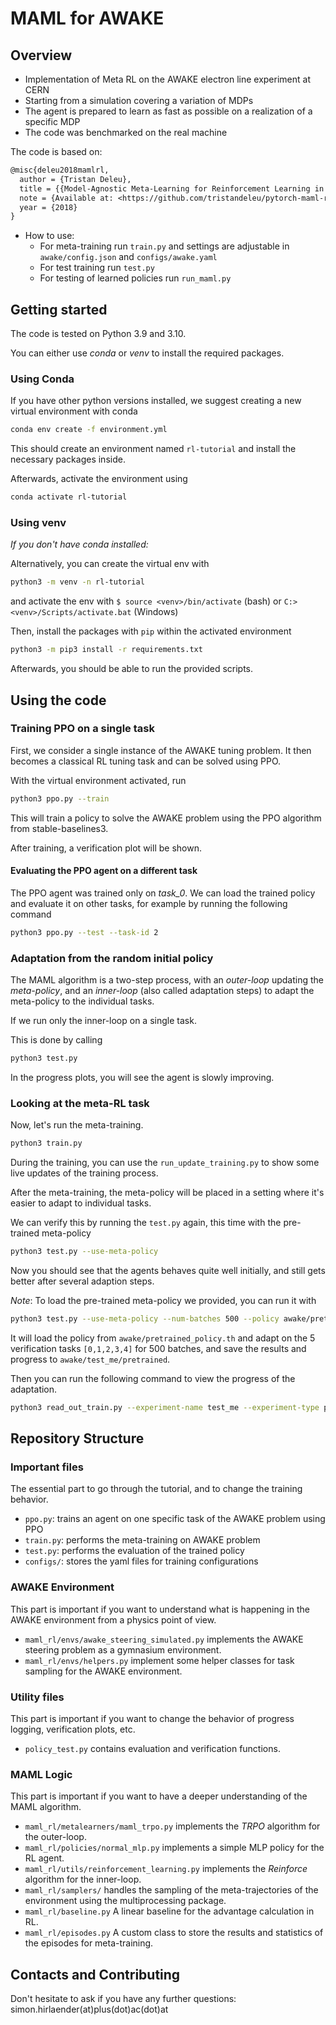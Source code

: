 # MAML for AWAKE

## Overview

- Implementation of Meta RL on the AWAKE electron line experiment at CERN
- Starting from a simulation covering a variation of MDPs
- The agent is prepared to learn as fast as possible on a realization of a specific MDP
- The code was benchmarked on the real machine

The code is based on:

```latex
@misc{deleu2018mamlrl,
  author = {Tristan Deleu},
  title = {{Model-Agnostic Meta-Learning for Reinforcement Learning in PyTorch}},
  note = {Available at: <https://github.com/tristandeleu/pytorch-maml-rl}>,
  year = {2018}
}
```

- How to use:
  - For meta-training run `train.py` and settings are adjustable in `awake/config.json` and `configs/awake.yaml`
  - For test training run `test.py`
  - For testing of learned policies run `run_maml.py`

## Getting started

The code is tested on Python 3.9 and 3.10.

You can either use _conda_ or _venv_ to install the required packages.

### Using Conda

If you have other python versions installed, we suggest creating a new virtual environment with conda

```bash
conda env create -f environment.yml
```

This should create an environment named `rl-tutorial` and install the necessary packages inside.

Afterwards, activate the environment using

```bash
conda activate rl-tutorial
```

### Using venv

_If you don't have conda installed:_

Alternatively, you can create the virtual env with

```bash
python3 -m venv -n rl-tutorial
```

and activate the env with `$ source <venv>/bin/activate` (bash) or `C:> <venv>/Scripts/activate.bat` (Windows)

Then, install the packages with `pip` within the activated environment

```bash
python3 -m pip3 install -r requirements.txt
```

Afterwards, you should be able to run the provided scripts.

## Using the code

### Training PPO on a single task

First, we consider a single instance of the AWAKE tuning problem.
It then becomes a classical RL tuning task and can be solved using PPO.

With the virtual environment activated, run

```bash
python3 ppo.py --train
```

This will train a policy to solve the AWAKE problem using the PPO algorithm from stable-baselines3.

After training, a verification plot will be shown.

#### Evaluating the PPO agent on a different task

The PPO agent was trained only on _task_0_.
We can load the trained policy and evaluate it on other tasks, for example by running the following command

```bash
python3 ppo.py --test --task-id 2
```

### Adaptation from the random initial policy

The MAML algorithm is a two-step process, with an _outer-loop_ updating the _meta-policy_, and an _inner-loop_ (also called adaptation steps) to adapt the meta-policy to the individual tasks.

If we run only the inner-loop on a single task.

This is done by calling

```bash
python3 test.py
```

In the progress plots, you will see the agent is slowly improving.

### Looking at the meta-RL task

Now, let's run the meta-training.

```bash
python3 train.py
```

During the training, you can use the `run_update_training.py` to show some live updates of the training process.

After the meta-training, the meta-policy will be placed in a setting where it's easier to adapt to individual tasks.

We can verify this by running the `test.py` again, this time with the pre-trained meta-policy

```bash
python3 test.py --use-meta-policy
```

Now you should see that the agents behaves quite well initially, and still gets better after several adaption steps.

_Note_: To load the pre-trained meta-policy we provided, you can run it with

```bash
python3 test.py --use-meta-policy --num-batches 500 --policy awake/pretrained_policy.th --experiment-name test_me --experiment-type pretrained --task-ids 0 1 2 3 4 --plot-interval 100
```

It will load the policy from `awake/pretrained_policy.th` and adapt on the 5 verification tasks `[0,1,2,3,4]` for 500 batches, and save the results and progress to `awake/test_me/pretrained`.

Then you can run the following command to view the progress of the adaptation.

```bash
python3 read_out_train.py --experiment-name test_me --experiment-type pretrained
```

## Repository Structure

### Important files

The essential part to go through the tutorial, and to change the training behavior.

- `ppo.py`: trains an agent on one specific task of the AWAKE problem using PPO
- `train.py`: performs the meta-training on AWAKE problem
- `test.py`: performs the evaluation of the trained policy
- `configs/`: stores the yaml files for training configurations

### AWAKE Environment

This part is important if you want to understand what is happening in the AWAKE environment from a physics point of view.

- `maml_rl/envs/awake_steering_simulated.py` implements the AWAKE steering problem as a gymnasium environment.
- `maml_rl/envs/helpers.py` implement some helper classes for task sampling for the AWAKE environment.

### Utility files

This part is important if you want to change the behavior of progress logging, verification plots, etc.

- `policy_test.py` contains evaluation and verification functions.

### MAML Logic

This part is important if you want to have a deeper understanding of the MAML algorithm.

- `maml_rl/metalearners/maml_trpo.py` implements the _TRPO_ algorithm for the outer-loop.
- `maml_rl/policies/normal_mlp.py` implements a simple MLP policy for the RL agent.
- `maml_rl/utils/reinforcement_learning.py` implements the _Reinforce_ algorithm for the inner-loop.
- `maml_rl/samplers/` handles the sampling of the meta-trajectories of the environment using the multiprocessing package.
- `maml_rl/baseline.py` A linear baseline for the advantage calculation in RL.
- `maml_rl/episodes.py` A custom class to store the results and statistics of the episodes for meta-training.

## Contacts and Contributing

Don't hesitate to ask if you have any further questions: simon.hirlaender(at)plus(dot)ac(dot)at
